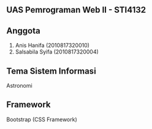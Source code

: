 ## UAS Pemrograman Web II - STI4132

## Anggota
1. Anis Hanifa      (2010817320010)
2. Salsabila Syifa  (2010817320004)

## Tema Sistem Informasi
Astronomi

## Framework
Bootstrap (CSS Framework)
